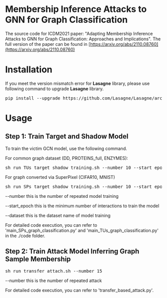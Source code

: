 # Membership Inference Attacks to GNN for Graph Classification

The source code for ICDM2021 paper: "Adapting Membership Inference Attacks to GNN for Graph Classification: Approaches and Implications".
The full version of the paper can be found in [https://arxiv.org/abs/2110.08760](https://arxiv.org/abs/2110.08760)


# Installation

If you meet the version mismatch error for **Lasagne** library, please use following command to
upgrade **Lasagne** library.
<pre>
pip install --upgrade https://github.com/Lasagne/Lasagne/archive/master.zip
</pre>

# Usage

## Step 1: Train Target and Shadow Model


To train the victim GCN model, use the following command. 


For common graph dataset (DD, PROTEINS_full, ENZYMES):
<pre>
sh run_TUs_target_shadow_training.sh --number 10 --start_epoch 100 --dataset DD
</pre>


For graph converted via SuperPixel (CIFAR10, MNIST)
<pre>
sh run_SPs_target_shadow_training.sh --number 10 --start_epoch 100 --dataset MNIST
</pre>


--number this is the number of repeated model training 

--start_epoch this is the minimum number of interactions to train the model 

--dataset this is the dataset name of model training


For detailed code execution, you can refer to 'main_SPs_graph_classification.py' and 'main_TUs_graph_classification.py' in the ./code folder.



## Step 2: Train Attack Model Inferring Graph Sample Membership

<pre>
sh run_transfer_attach.sh --number 15
</pre>

--number this is the number of repeated attack


For detailed code execution, you can refer to 'transfer_based_attack.py'.
